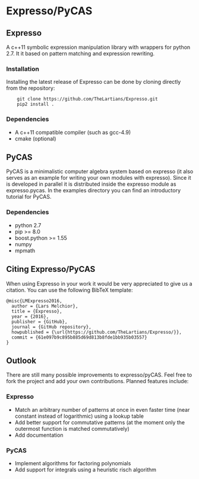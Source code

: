 # Expresso/PyCAS

## Expresso
A c++11 symbolic expression manipulation library with wrappers for python 2.7. It it based on pattern matching and expression rewriting.

### Installation
Installing the latest release of Expresso can be done by cloning directly from the repository:

        git clone https://github.com/TheLartians/Expresso.git
        pip2 install .


### Dependencies

- A c++11 compatible compiler (such as gcc-4.9)
- cmake (optional)

## PyCAS
PyCAS is a minimalistic computer algebra system based on expresso (it also serves as an example for writing your own modules with expresso). Since it is developed in parallel it is distributed inside the expresso module as expresso.pycas. In the examples directory you can find an introductory tutorial for PyCAS.


### Dependencies

- python 2.7
- pip >= 8.0
- boost.python >= 1.55
- numpy
- mpmath

## Citing Expresso/PyCAS
When using Expresso in your work it would be very appreciated to give us a citation. You can use the following BibTeX template:

    @misc{LMExpresso2016,
      author = {Lars Melchior},
      title = {Expresso},
      year = {2016},
      publisher = {GitHub},
      journal = {GitHub repository},
      howpublished = {\url{https://github.com/TheLartians/Expresso/}},
      commit = {61e097b9c895b885d69d813b8fde1bb935b03557}
    }
    
## Outlook
There are still many possible improvements to expresso/pyCAS. Feel free to fork the project and add your own contributions. Planned features include:

### Expresso
- Match an arbitrary number of patterns at once in even faster time (near constant instead of logarithmic) using a lookup table
- Add better support for commutative patterns (at the moment only the outermost function is matched commutatively)
- Add documentation

### PyCAS
- Implement algorithms for factoring polynomials
- Add support for integrals using a heuristic risch algorithm 
